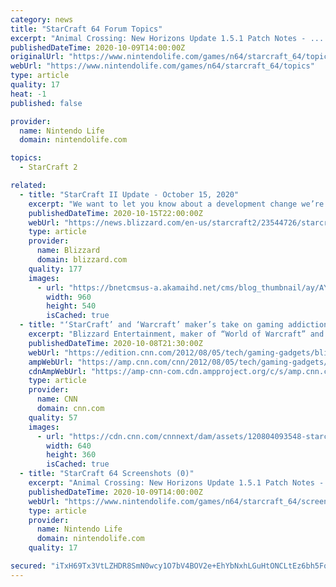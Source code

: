 ```yaml
---
category: news
title: "StarCraft 64 Forum Topics"
excerpt: "Animal Crossing: New Horizons Update 1.5.1 Patch Notes - ... 12 hours ago Does Nintendo Have A Handheld Future Beyond The Switch? Y... 35 mins ago Random: Animal Crossing's Stalk Market Is Turning ..."
publishedDateTime: 2020-10-09T14:00:00Z
originalUrl: "https://www.nintendolife.com/games/n64/starcraft_64/topics"
webUrl: "https://www.nintendolife.com/games/n64/starcraft_64/topics"
type: article
quality: 17
heat: -1
published: false

provider:
  name: Nintendo Life
  domain: nintendolife.com

topics:
  - StarCraft 2

related:
  - title: "StarCraft II Update - October 15, 2020"
    excerpt: "We want to let you know about a development change we’re making for StarCraft II."
    publishedDateTime: 2020-10-15T22:00:00Z
    webUrl: "https://news.blizzard.com/en-us/starcraft2/23544726/starcraft-ii-update-october-15-2020"
    type: article
    provider:
      name: Blizzard
      domain: blizzard.com
    quality: 177
    images:
      - url: "https://bnetcmsus-a.akamaihd.net/cms/blog_thumbnail/ay/AYJ0P9WLD7IP1602720127239.jpg"
        width: 960
        height: 540
        isCached: true
  - title: "‘StarCraft’ and ‘Warcraft’ maker’s take on gaming addiction"
    excerpt: "Blizzard Entertainment, maker of “World of Warcraft” and “StarCraft II,” has been blamed by some for creating games that are so addictive people can’t turn away. On a recent trip to ..."
    publishedDateTime: 2020-10-08T21:30:00Z
    webUrl: "https://edition.cnn.com/2012/08/05/tech/gaming-gadgets/blizzard-gaming-addiction-statement/index.html"
    ampWebUrl: "https://amp.cnn.com/cnn/2012/08/05/tech/gaming-gadgets/blizzard-gaming-addiction-statement/index.html"
    cdnAmpWebUrl: "https://amp-cnn-com.cdn.ampproject.org/c/s/amp.cnn.com/cnn/2012/08/05/tech/gaming-gadgets/blizzard-gaming-addiction-statement/index.html"
    type: article
    provider:
      name: CNN
      domain: cnn.com
    quality: 57
    images:
      - url: "https://cdn.cnn.com/cnnnext/dam/assets/120804093548-starcraft-ii-world-cyber-games-marineking-story-top.jpg"
        width: 640
        height: 360
        isCached: true
  - title: "StarCraft 64 Screenshots (0)"
    excerpt: "Animal Crossing: New Horizons Update 1.5.1 Patch Notes - ... 12 hours ago Does Nintendo Have A Handheld Future Beyond The Switch? Y... 30 mins ago Random: Animal Crossing's Stalk Market Is Turning ..."
    publishedDateTime: 2020-10-09T14:00:00Z
    webUrl: "https://www.nintendolife.com/games/n64/starcraft_64/screenshots"
    type: article
    provider:
      name: Nintendo Life
      domain: nintendolife.com
    quality: 17

secured: "iTxH69Tx3VtLZHDR8SmN0wcy1O7bV4BOV2e+EhYbNxhLGuHtONCLtEz6bh5FqS068070AmEdU1aAdTZnrS9pbzQ6CfKzGsSI6rabyMA8dTFlXCH30Mc6wEeRZMmTRJ7ZBiDETHjkhaeY5yy7iBsrOHiwdh2WBxS1HEsFWEQX+6QtJpCxLwgkdsWP1NLr+TMmsRGGybt52myFB7BFSBQVBiivrmZkUMZQ0AVd/zdYQUxkM5Wqi1Gi500mviI8feYVK/FeyJ8mSCJEw/uWxknVg1QXIoztq+p5rFtdLl99dkjOJvTpfa4fIVf/jG242KIkRVQicvrWjk4klpRwhwyLb6+vmvtQVxjYygdS9BW0yo8=;Xi72ZrjV/Q7r7B1gEw+Nng=="
---
```


